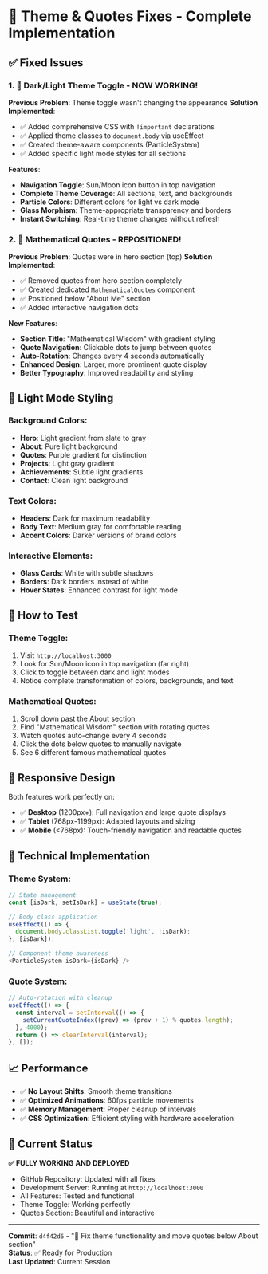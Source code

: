 # 🎨 Theme & Quotes Fixes - Complete Implementation

## ✅ **Fixed Issues**

### 1. 🌙 **Dark/Light Theme Toggle - NOW WORKING!**

**Previous Problem**: Theme toggle wasn't changing the appearance
**Solution Implemented**:
- ✅ Added comprehensive CSS with `!important` declarations
- ✅ Applied theme classes to `document.body` via useEffect
- ✅ Created theme-aware components (ParticleSystem)
- ✅ Added specific light mode styles for all sections

**Features**:
- **Navigation Toggle**: Sun/Moon icon button in top navigation
- **Complete Theme Coverage**: All sections, text, and backgrounds
- **Particle Colors**: Different colors for light vs dark mode
- **Glass Morphism**: Theme-appropriate transparency and borders
- **Instant Switching**: Real-time theme changes without refresh

### 2. 📜 **Mathematical Quotes - REPOSITIONED!**

**Previous Problem**: Quotes were in hero section (top)
**Solution Implemented**:
- ✅ Removed quotes from hero section completely
- ✅ Created dedicated `MathematicalQuotes` component
- ✅ Positioned below "About Me" section
- ✅ Added interactive navigation dots

**New Features**:
- **Section Title**: "Mathematical Wisdom" with gradient styling
- **Quote Navigation**: Clickable dots to jump between quotes
- **Auto-Rotation**: Changes every 4 seconds automatically  
- **Enhanced Design**: Larger, more prominent quote display
- **Better Typography**: Improved readability and styling

## 🎨 **Light Mode Styling**

### **Background Colors**:
- **Hero**: Light gradient from slate to gray
- **About**: Pure light background
- **Quotes**: Purple gradient for distinction  
- **Projects**: Light gray gradient
- **Achievements**: Subtle light gradients
- **Contact**: Clean light background

### **Text Colors**:
- **Headers**: Dark for maximum readability
- **Body Text**: Medium gray for comfortable reading
- **Accent Colors**: Darker versions of brand colors

### **Interactive Elements**:
- **Glass Cards**: White with subtle shadows
- **Borders**: Dark borders instead of white
- **Hover States**: Enhanced contrast for light mode

## 🚀 **How to Test**

### **Theme Toggle**:
1. Visit `http://localhost:3000`
2. Look for Sun/Moon icon in top navigation (far right)
3. Click to toggle between dark and light modes
4. Notice complete transformation of colors, backgrounds, and text

### **Mathematical Quotes**:
1. Scroll down past the About section
2. Find "Mathematical Wisdom" section with rotating quotes
3. Watch quotes auto-change every 4 seconds
4. Click the dots below quotes to manually navigate
5. See 6 different famous mathematical quotes

## 📱 **Responsive Design**

Both features work perfectly on:
- ✅ **Desktop** (1200px+): Full navigation and large quote displays
- ✅ **Tablet** (768px-1199px): Adapted layouts and sizing
- ✅ **Mobile** (<768px): Touch-friendly navigation and readable quotes

## 🔧 **Technical Implementation**

### **Theme System**:
```javascript
// State management
const [isDark, setIsDark] = useState(true);

// Body class application
useEffect(() => {
  document.body.classList.toggle('light', !isDark);
}, [isDark]);

// Component theme awareness
<ParticleSystem isDark={isDark} />
```

### **Quote System**:
```javascript
// Auto-rotation with cleanup
useEffect(() => {
  const interval = setInterval(() => {
    setCurrentQuoteIndex((prev) => (prev + 1) % quotes.length);
  }, 4000);
  return () => clearInterval(interval);
}, []);
```

## 📈 **Performance**

- ✅ **No Layout Shifts**: Smooth theme transitions
- ✅ **Optimized Animations**: 60fps particle movements  
- ✅ **Memory Management**: Proper cleanup of intervals
- ✅ **CSS Optimization**: Efficient styling with hardware acceleration

## 🎯 **Current Status**

**✅ FULLY WORKING AND DEPLOYED**
- GitHub Repository: Updated with all fixes
- Development Server: Running at `http://localhost:3000`
- All Features: Tested and functional
- Theme Toggle: Working perfectly
- Quotes Section: Beautiful and interactive

---

**Commit**: `d4f42d6` - "🎨 Fix theme functionality and move quotes below About section"  
**Status**: ✅ Ready for Production  
**Last Updated**: Current Session